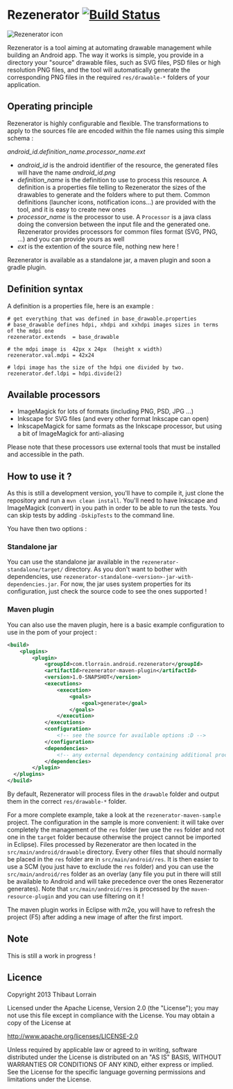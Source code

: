 # Rezenerator [![Build Status](https://travis-ci.org/fredszaq/Rezenerator.png?branch=master)](https://travis-ci.org/fredszaq/Rezenerator)

![Rezenerator icon](../../raw/master/rezenerator.png)

Rezenerator is a tool aiming at automating drawable management while building an Android app. The way it works is simple, you provide in a directory your "source" drawable files, such as SVG files, PSD files or high resolution PNG files, and the tool will automatically generate the corresponding PNG files in the required `res/drawable-*` folders of your application.

## Operating principle

Rezenerator is highly configurable and flexible. The transformations to apply to the sources file are encoded within the file names using this simple schema :

*android_id.definition_name.processor_name.ext*

* *android_id* is the android identifier of the resource, the generated files will have the name *android_id.png*
* *definition_name* is the definition to use to process this resource. A definition is a properties file telling to Rezenerator the sizes of the drawables to generate and the folders where to put them. Common definitions (launcher icons, notification icons...) are provided with the tool, and it is easy to create new ones
* *processor_name* is the processor to use. A `Processor` is a java class doing the conversion between the input file and the generated one. Rezenerator provides processors for common files format (SVG, PNG, ...) and you can provide yours as well
* *ext* is the extention of the source file, nothing new here ! 

Rezenerator is available as a standalone jar, a maven plugin and soon a gradle plugin.

## Definition syntax 
A definition is a properties file, here is an example : 

```properties
# get everything that was defined in base_drawable.properties
# base_drawable defines hdpi, xhdpi and xxhdpi images sizes in terms of the mdpi one
rezenerator.extends  = base_drawable

# the mdpi image is  42px x 24px  (height x width)
rezenerator.val.mdpi = 42x24

# ldpi image has the size of the hdpi one divided by two. 
rezenerator.def.ldpi = hdpi.divide(2) 
```


## Available processors
* ImageMagick for lots of formats (including PNG, PSD, JPG ...)
* Inkscape for SVG files (and every other format Inkscape can open)
* InkscapeMagick for same formats as the Inkscape processor, but using a bit of ImageMagick for anti-aliasing

Please note that these processors use external tools that must be installed and accessible in the path.

## How to use it ? 
As this is still a development version, you'll have to compile it, just clone the repository and run a `mvn clean install`. You'll need to have Inkscape and ImageMagick (convert) in you path in order to be able to run the tests. You can skip tests by adding `-DskipTests` to the command line.

You have then two options :

### Standalone jar
You can use the standalone jar available in the `rezenerator-standalone/target/` directory. As you don't want to bother with dependencies, use `rezenerator-standalone-<version>-jar-with-dependencies.jar`. For now, the jar uses system properties for its configuration, just check the source code to see the ones supported !


### Maven plugin
You can also use the maven plugin, here is a basic example configuration to use in the pom of your project : 

```xml
<build>
	<plugins>
		<plugin>
			<groupId>com.tlorrain.android.rezenerator</groupId>
			<artifactId>rezenerator-maven-plugin</artifactId>
			<version>1.0-SNAPSHOT</version>
			<executions>
				<execution>
					<goals>
						<goal>generate</goal>
					</goals>
				</execution>
			</executions>
			<configuration>
				<!-- see the source for available options :D -->
			</configuration>
			<dependencies>
				<!-- any external dependency containing additional processors/definitions-->
			</dependencies>
		</plugin>
  </plugins>
</build>
```
By default, Rezenerator will process files in the `drawable` folder and output them in the correct `res/drawable-*` folder. 
      
For a more complete example, take a look at the `rezenerator-maven-sample` project. The configuration in the sample is more convenient: it will take over completely the management of the `res` folder (we use the `res` folder and not one in the `target` folder because otherwise the project cannot be imported in Eclipse). Files processed by Rezenerator are then located in the `src/main/android/drawable` directory. Every other files that should normally be placed in the `res` folder are in `src/main/android/res`. It is then easier to use a SCM (you just have to exclude the `res` folder) and you can use the `src/main/android/res` folder as an overlay (any file you put in there will still be available to Android and will take precedence over the ones Rezenerator generates). Note that `src/main/android/res` is processed by the `maven-resource-plugin` and you can use filtering on it !

The maven plugin works in Eclipse with m2e, you will have to refresh the project (F5) after adding a new image of after the first import.

## Note

This is still a work in progress !

## Licence

Copyright 2013 Thibaut Lorrain

Licensed under the Apache License, Version 2.0 (the "License");
you may not use this file except in compliance with the License.
You may obtain a copy of the License at

  http://www.apache.org/licenses/LICENSE-2.0

Unless required by applicable law or agreed to in writing, software
distributed under the License is distributed on an "AS IS" BASIS,
WITHOUT WARRANTIES OR CONDITIONS OF ANY KIND, either express or implied.
See the License for the specific language governing permissions and
limitations under the License.

